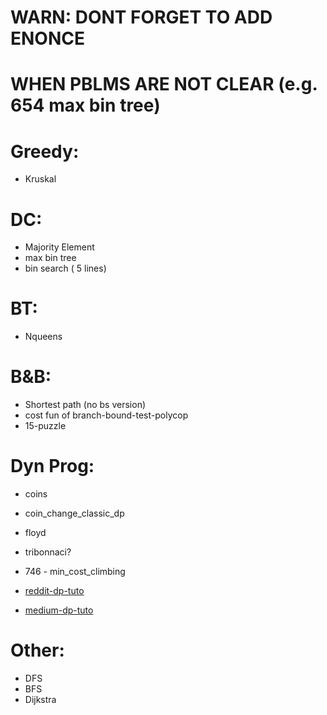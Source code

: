 # WARN: DONT FORGET TO ADD ENONCE
# WHEN PBLMS ARE NOT CLEAR (e.g. 654 max bin tree)

# Greedy:

- Kruskal

# DC:

- Majority Element
- max bin tree
- bin search ( 5 lines)


# BT:

- Nqueens


# B&B:

- Shortest path (no bs version)
- cost fun of branch-bound-test-polycop
- 15-puzzle

# Dyn Prog:

- coins
- coin_change_classic_dp
- floyd
- tribonnaci?
- 746 - min_cost_climbing

- [reddit-dp-tuto](https://www.reddit.com/r/algorithms/comments/omwg9e/dp_recurrence_relationship_help/?rdt=37439)
- [medium-dp-tuto](https://medium.com/swlh/dynamic-programming-minimum-cost-to-reach-the-end-9348bd4fafab)

# Other: 

- DFS
- BFS
- Dijkstra
